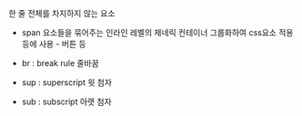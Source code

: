 한 줄 전체를 차지하지 않는 요소

- span
  요소들을 묶어주는 인라인 레벨의 제네릭 컨테이너
  그룹화하여 css요소 적용 등에 사용 - 버튼 등

- br : break rule
  줄바꿈

- sup : superscript
  윗 첨자

- sub : subscript
  아랫  첨자